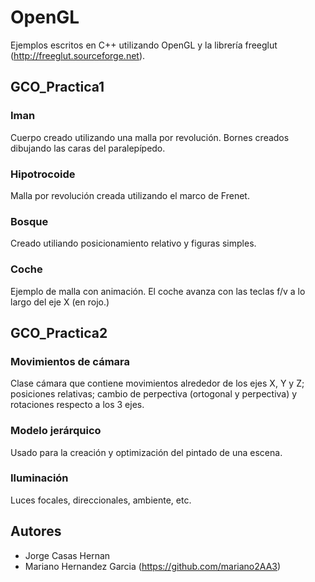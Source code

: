 # OpenGL

Ejemplos escritos en C++ utilizando OpenGL y la librería  freeglut (http://freeglut.sourceforge.net).

## GCO_Practica1

### Iman

Cuerpo creado utilizando una malla por revolución. Bornes creados dibujando las caras del paralepípedo.

### Hipotrocoide

Malla por revolución creada utilizando el marco de Frenet.

### Bosque

Creado utiliando posicionamiento relativo y figuras simples.

### Coche

Ejemplo de malla con animación. El coche avanza con las teclas f/v a lo largo del eje X (en rojo.)

## GCO_Practica2

### Movimientos de cámara

Clase cámara que contiene movimientos alrededor de los ejes X, Y y Z; posiciones relativas; cambio de perpectiva (ortogonal y perpectiva) y rotaciones respecto a los 3 ejes.

### Modelo jerárquico

Usado para la creación y optimización del pintado de una escena.

### Iluminación

Luces focales, direccionales, ambiente, etc.

## Autores

* Jorge Casas Hernan
* Mariano Hernandez Garcia (https://github.com/mariano2AA3)


